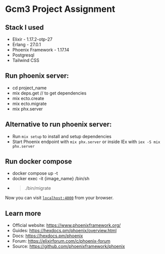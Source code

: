 # Gcm3 Project Assignment
## Stack I used
  * Elixir            - 1.17.2-otp-27
  * Erlang            - 27.0.1
  * Phoenix Framework - 1.17.14
  * Postgresql
  * Tailwind CSS

## Run phoenix server:
  * cd project_name
  * mix deps.get // to get dependencies
  * mix ecto.create
  * mix ecto.migrate
  * mix phx.server
  
## Alternative to run phoenix server:
  * Run `mix setup` to install and setup dependencies
  * Start Phoenix endpoint with `mix phx.server` or inside IEx with `iex -S mix phx.server`


## Run docker compose
  * docker compose up -t
  * docker exec -it {image_name} /bin/sh
  * > ./bin/migrate


Now you can visit [`localhost:4000`](http://localhost:4000) from your browser.


## Learn more

  * Official website: https://www.phoenixframework.org/
  * Guides: https://hexdocs.pm/phoenix/overview.html
  * Docs: https://hexdocs.pm/phoenix
  * Forum: https://elixirforum.com/c/phoenix-forum
  * Source: https://github.com/phoenixframework/phoenix
